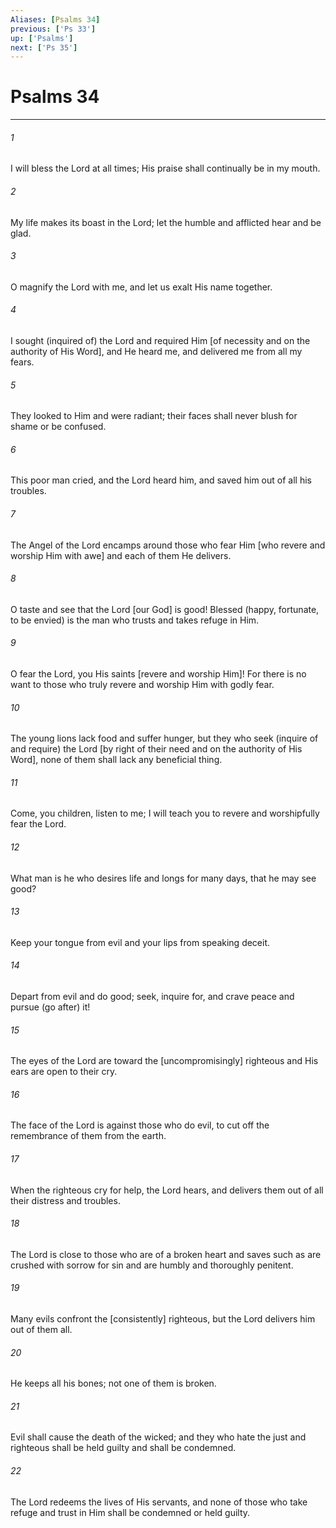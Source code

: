 ```yaml
---
Aliases: [Psalms 34]
previous: ['Ps 33']
up: ['Psalms']
next: ['Ps 35']
---
```

# Psalms 34

***














###### 1 






I will bless the Lord at all times; His praise shall continually be in my mouth. 













###### 2 






My life makes its boast in the Lord; let the humble and afflicted hear and be glad. 













###### 3 






O magnify the Lord with me, and let us exalt His name together. 













###### 4 






I sought (inquired of) the Lord and required Him [of necessity and on the authority of His Word], and He heard me, and delivered me from all my fears. 













###### 5 






They looked to Him and were radiant; their faces shall never blush for shame or be confused. 













###### 6 






This poor man cried, and the Lord heard him, and saved him out of all his troubles. 













###### 7 






The Angel of the Lord encamps around those who fear Him [who revere and worship Him with awe] and each of them He delivers. 













###### 8 






O taste and see that the Lord [our God] is good! Blessed (happy, fortunate, to be envied) is the man who trusts and takes refuge in Him. 













###### 9 






O fear the Lord, you His saints [revere and worship Him]! For there is no want to those who truly revere and worship Him with godly fear. 













###### 10 






The young lions lack food and suffer hunger, but they who seek (inquire of and require) the Lord [by right of their need and on the authority of His Word], none of them shall lack any beneficial thing. 













###### 11 






Come, you children, listen to me; I will teach you to revere and worshipfully fear the Lord. 













###### 12 






What man is he who desires life and longs for many days, that he may see good? 













###### 13 






Keep your tongue from evil and your lips from speaking deceit. 













###### 14 






Depart from evil and do good; seek, inquire for, and crave peace and pursue (go after) it! 













###### 15 






The eyes of the Lord are toward the [uncompromisingly] righteous and His ears are open to their cry. 













###### 16 






The face of the Lord is against those who do evil, to cut off the remembrance of them from the earth. 













###### 17 






When the righteous cry for help, the Lord hears, and delivers them out of all their distress and troubles. 













###### 18 






The Lord is close to those who are of a broken heart and saves such as are crushed with sorrow for sin and are humbly and thoroughly penitent. 













###### 19 






Many evils confront the [consistently] righteous, but the Lord delivers him out of them all. 













###### 20 






He keeps all his bones; not one of them is broken. 













###### 21 






Evil shall cause the death of the wicked; and they who hate the just and righteous shall be held guilty and shall be condemned. 













###### 22 






The Lord redeems the lives of His servants, and none of those who take refuge and trust in Him shall be condemned or held guilty.
